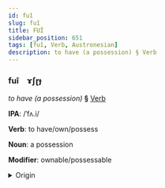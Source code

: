 ```yaml
---
id: fuî
slug: fuî
title: FUÎ
sidebar_position: 651
tags: [fuî, Verb, Austronesian]
description: to have (a possession) § Verb
---
```


### fuî&emsp;<span kind="abugida">ɤʃɽɟ</span>

*to have (a possession)* **§** [Verb](../../tags/Verb)

**IPA**: /ˈfʌ.i/

**Verb**: to have/own/possess

**Noun**: a possession

**Modifier**: ownable/possessable

<details>
    <summary>Origin</summary>
    Māori whai [fɐ.i]<br/>
    <em>Austronesian Language Family</em>
</details>